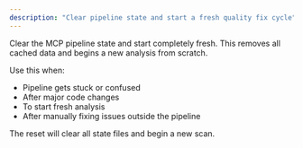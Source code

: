 ```yaml
---
description: "Clear pipeline state and start a fresh quality fix cycle"
---
```


Clear the MCP pipeline state and start completely fresh. This removes all cached data and begins a new analysis from scratch.

Use this when:
- Pipeline gets stuck or confused
- After major code changes
- To start fresh analysis
- After manually fixing issues outside the pipeline

The reset will clear all state files and begin a new scan.